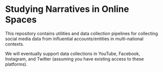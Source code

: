 # Studying Narratives in Online Spaces

This repository contains utilities and data collection pipelines for collecting social media data from influential accounts/entities in multi-national contexts.

We will eventually support data collections in YouTube, Facebook, Instagram, and Twitter (assuming you have existing access to these platforms).
